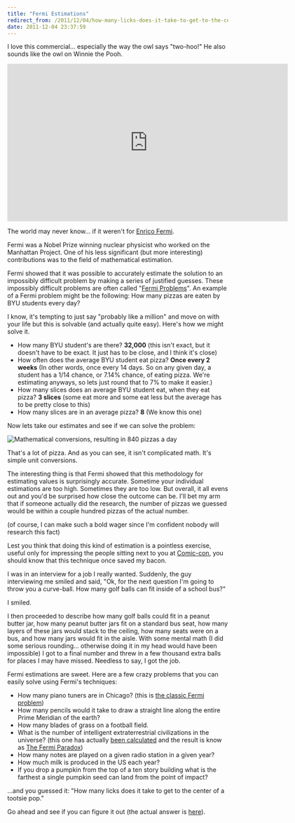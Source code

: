 ```yaml
---
title: "Fermi Estimations"
redirect_from: /2011/12/04/how-many-licks-does-it-take-to-get-to-the-center-of-a-tootsie-pop
date: 2011-12-04 23:37:59
---
```


I love this commercial... especially the way the owl says "two-hoo!" He also sounds like the owl on Winnie the Pooh.

<p>
  <iframe width="640" height="360" src="https://www.youtube.com/embed/LZ0epRjfGLw?rel=0&amp;showinfo=0" frameborder="0" allowfullscreen></iframe>
</p>

The world may never know... if it weren't for <a href="http://en.wikipedia.org/wiki/Enrico_Fermi">Enrico Fermi</a>.

Fermi was a Nobel Prize winning nuclear physicist who worked on the Manhattan Project. One of his less significant (but more interesting) contributions was to the field of mathematical estimation.

Fermi showed that it was possible to accurately estimate the solution to an impossibly difficult problem by making a series of justified guesses. These impossibly difficult problems are often called "<a href="http://en.wikipedia.org/wiki/Fermi_problem">Fermi Problems</a>". An example of a Fermi problem might be the following: How many pizzas are eaten by BYU students every day?

I know, it's tempting to just say "probably like a million" and move on with your life but this is solvable (and actually quite easy). Here's how we might solve it.

* How many BYU student's are there? **32,000** (this isn't exact, but it doesn't have to be exact. It just has to be close, and I think it's close)
* How often does the average BYU student eat pizza? **Once every 2 weeks** (In other words, once every 14 days. So on any given day, a student has a 1/14 chance, or 7.14% chance, of eating pizza. We're estimating anyways, so lets just round that to 7% to make it easier.)
* How many slices does an average BYU student eat, when they eat pizza? **3 slices** (some eat more and some eat less but the average has to be pretty close to this)
* How many slices are in an average pizza? **8** (We know this one)

Now lets take our estimates and see if we can solve the problem:

<img alt="Mathematical conversions, resulting in 840 pizzas a day" src="/assets/images/Pizza-Math.jpg" />

That's a lot of pizza. And as you can see, it isn't complicated math. It's simple unit conversions.

The interesting thing is that Fermi showed that this methodology for estimating values is surprisingly accurate. Sometime your individual estimations are too high. Sometimes they are too low. But overall, it all evens out and you'd be surprised how close the outcome can be. I'll bet my arm that if someone actually did the research, the number of pizzas we guessed would be within a couple hundred pizzas of the actual number.

(of course, I can make such a bold wager since I'm confident nobody will research this fact)

Lest you think that doing this kind of estimation is a pointless exercise, useful only for impressing the people sitting next to you at <a href="http://www.comic-con.org/cci/">Comic-con</a>, you should know that this technique once saved my bacon.

I was in an interview for a job I really wanted. Suddenly, the guy interviewing me smiled and said, "Ok, for the next question I'm going to throw you a curve-ball. How many golf balls can fit inside of a school bus?"

I smiled.

I then proceeded to describe how many golf balls could fit in a peanut butter jar, how many peanut butter jars fit on a standard bus seat, how many layers of these jars would stack to the ceiling, how many seats were on a bus, and how many jars would fit in the aisle. With some mental math (I did some serious rounding... otherwise doing it in my head would have been impossible) I got to a final number and threw in a few thousand extra balls for places I may have missed. Needless to say, I got the job.

Fermi estimations are sweet. Here are a few crazy problems that you can easily solve using Fermi's techniques:

* How many piano tuners are in Chicago? (this is <a href="http://www.grc.nasa.gov/WWW/k-12/Numbers/Math/Mathematical_Thinking/fermis_piano_tuner.htm">the classic Fermi problem</a>)
* How many pencils would it take to draw a straight line along the entire Prime Meridian of the earth?
* How many blades of grass on a football field.
* What is the number of intelligent extraterrestrial civilizations in the universe? (this one has actually <a href="http://en.wikipedia.org/wiki/Drake_equation">been calculated</a> and the result is know as <a href="http://en.wikipedia.org/wiki/Fermi_paradox">The Fermi Paradox</a>)
* How many notes are played on a given radio station in a given year?
* How much milk is produced in the US each year?
*  If you drop a pumpkin from the top of a ten story building what is the farthest a single pumpkin seed can land from the point of impact?

...and you guessed it: "How many licks does it take to get to the center of a tootsie pop."

Go ahead and see if you can figure it out (the actual answer is <a href="http://www.wolframalpha.com/input/?i=how+many+licks+does+it+take+to+get+to+the+center+of+a+tootsie+pop" title="Wolfram Alpha knows everything...">here</a>).
